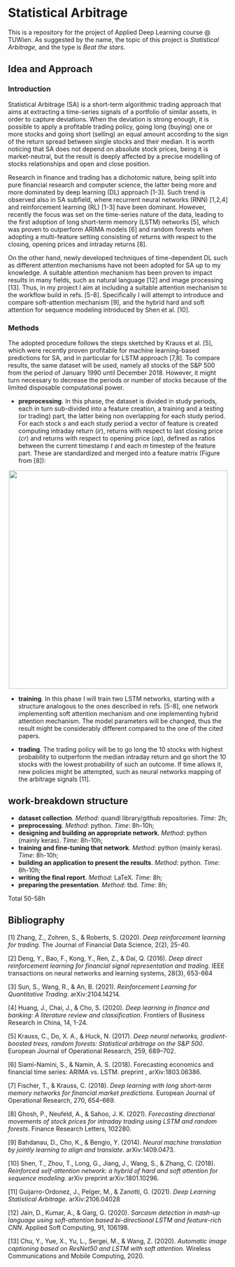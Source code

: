 # Statistical Arbitrage

This is a repository for the project of Applied Deep Learning course @ TUWien. As suggested by the name, the topic of this project is _Statistical Arbitrage_, and the type is _Beat the stars_.

## Idea and Approach

### Introduction
Statistical Arbitrage (SA) is a short-term algorithmic trading approach that aims at extracting a time-series signals of a portfolio of similar assets, in order to capture deviations. When the deviation is strong enough, it is possible to apply a profitable trading policy, going long (buying) one or more stocks and going short (selling) an equal amount according to the sign of the return spread between single stocks and their median. It is worth noticing that SA does not depend on absolute stock prices, being it is market-neutral, but the result is deeply affected by a precise modelling of stocks relationships and open and close position.

Research in finance and trading has a dichotomic nature, being split into pure financial research and computer science, the latter being more and more dominated by deep learning (DL) approach [1-3]. Such trend is observed also in SA subfield, where recurrent neural networks (RNN) [1,2,4] and reinforcement learning (RL) [1-3] have been dominant. However, recently the focus was set on the time-series nature of the data, leading to the first adoption of long short-term memory (LSTM) networks [5], which was proven to outperform ARIMA models [6] and random forests when adopting a multi-feature setting consisting of returns with respect to the closing, opening prices and intraday returns [8].

On the other hand, newly developed techniques of time-dependent DL such as different attention mechanisms have not been adopted for SA up to my knowledge. A suitable attention mechanism has been proven to impact results in many fields, such as natural language [12] and image processing [13]. 
Thus, in my project I aim at including a suitable attention mechanism to the workflow build in refs. [5-8]. Specifically I will attempt to introduce and compare soft-attention mechanism [9], and the hybrid hard and soft attention for sequence modeling introduced by Shen et al. [10].


### Methods

The adopted procedure follows the steps sketched by Krauss et al. [5], which were recently proven profitable for machine learning-based predictions for SA, and in particular for LSTM approach [7,8]. To compare results, the same dataset will be used, namely all stocks of the S&P 500 from the period of January 1990 until December 2018. However, it might turn necessary to decrease the periods or number of stocks because of the limited disposable computational power.

*  __preprocessing__. In this phase, the dataset is divided in study periods, each in turn sub-divided into a feature creation, a training and a testing (or trading) part, the latter being non overlapping for each study period. For each stock _s_ and each study period a vector of feature is created computing intraday return (_ir_), returns with respect to last closing price (_cr_) and returns with respect to opening price (_op_), defined as ratios between the current timestamp _t_ and each _m_ timestep of the feature part. These are standardized and merged into a feature matrix (Figure from [8]):

<p align="center">
<img src="https://user-images.githubusercontent.com/86531192/138686100-19c78a9d-5e25-4c11-910a-51710900cc57.png" width="500">
</p>

* __training__. In this phase I will train two LSTM networks, starting with a structure analogous to the ones described in refs. [5-8], one network implementing soft attention mechanism and one implementing hybrid attention mechanism. The model parameters will be changed, thus the result might be considerably different compared to the one of the cited papers.

* __trading__. The trading policy will be to go long the 10 stocks with highest probability to outperform the median intraday return and go short the 10 stocks with the lowest probability of such an outcome. If time allows it, new policies might be attempted, such as neural networks mapping of the arbitrage signals [11].



## work-breakdown structure
* __dataset collection__. _Method_: quandl library/github repositories. _Time_: 2h;
* __preprocessing__. _Method_: python. _Time_: 8h-10h;
* __designing and building an appropriate network__. _Method_: python (mainly keras). _Time_: 8h-10h;
* __training and fine-tuning that network__. _Method_: python (mainly keras). _Time_: 8h-10h;
* __building an application to present the results__. _Method_: python. _Time_: 8h-10h;
* __writing the final report__. _Method_: LaTeX. _Time_: 8h;
* __preparing the presentation__. _Method_: tbd. _Time_: 8h;

Total 50-58h


## Bibliography

[1] Zhang, Z., Zohren, S., & Roberts, S. (2020). _Deep reinforcement learning for trading_. The Journal of Financial Data Science, 2(2), 25-40.

[2] Deng, Y., Bao, F., Kong, Y., Ren, Z., & Dai, Q. (2016). _Deep direct reinforcement learning for financial signal representation and trading_. IEEE transactions on neural networks and learning systems, 28(3), 653-664

[3] Sun, S., Wang, R., & An, B. (2021). _Reinforcement Learning for Quantitative Trading_. arXiv:2104.14214.

[4] Huang, J., Chai, J., & Cho, S. (2020). _Deep learning in finance and banking: A literature review and classification_. Frontiers of Business Research in China, 14, 1-24.



[5] Krauss, C., Do, X. A., & Huck, N. (2017). _Deep neural networks, gradient-boosted trees, random forests: Statistical arbitrage on the S&P 500_. European Journal of Operational Research, 259, 689–702.

[6] Siami-Namini, S., & Namin, A. S. (2018). Forecasting economics and financial time series: ARIMA vs. LSTM. preprint ,
arXiv:1803.06386.

[7] Fischer, T., & Krauss, C. (2018). _Deep learning with long short-term memory networks for financial market predictions._ European Journal of Operational Research, 270, 654–669.

[8] Ghosh, P., Neufeld, A., & Sahoo, J. K. (2021). _Forecasting directional movements of stock prices for intraday trading using LSTM and random forests_. Finance Research Letters, 102280.

[9] Bahdanau, D., Cho, K., & Bengio, Y. (2014). _Neural machine translation by jointly learning to align and translate_. arXiv:1409.0473.

[10] Shen, T., Zhou, T., Long, G., Jiang, J., Wang, S., & Zhang, C. (2018). _Reinforced self-attention network: a hybrid of hard and soft attention for sequence modeling_. arXiv preprint arXiv:1801.10296.

[11] Guijarro-Ordonez, J., Pelger, M., & Zanotti, G. (2021). _Deep Learning Statistical Arbitrage_. arXiv:2106.04028 




[12] Jain, D., Kumar, A., & Garg, G. (2020). _Sarcasm detection in mash-up language using soft-attention based bi-directional LSTM and feature-rich CNN_. Applied Soft Computing, 91, 106198.

[13] Chu, Y., Yue, X., Yu, L., Sergei, M., & Wang, Z. (2020). _Automatic image captioning based on ResNet50 and LSTM with soft attention_. Wireless Communications and Mobile Computing, 2020.



